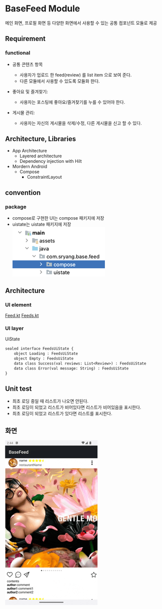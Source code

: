 # BaseFeed Module

메인 화면, 프로필 화면 등 다양한 화면에서 사용할 수 있는 공통 컴포넌트 모듈로 제공

## Requirement

### functional

- 공통 콘텐츠 항목
    - 사용자가 업로드 한 feed(review) 를 list item 으로 보여 준다.
    - 다른 모듈에서 사용할 수 있도록 모듈화 한다.

- 좋아요 및 즐겨찾기:
    - 사용자는 포스팅에 좋아요/즐겨찾기를 누를 수 있어야 한다.

- 게시물 관리:
    - 사용자는 자신의 게시물을 삭제/수정, 다른 게시물을 신고 할 수 있다.

## Architecture, Libraries

- App Architecture
    - Layered architecture
    - Dependency injection with Hilt
- Mordern Android
    - Compose
        - ConstraintLayout

## convention

### package

- compose로 구현한 UI는 compose 패키지에 저장
- uistate는 uistate 패키지에 저장
  <img src="./screenshot/package.png" alt="image" width="300" height="auto">

## Architecture

### UI element

[Feed.kt](./library/src/main/java/com/sarang/torang/compose/feed/Feed.kt)
[Feeds.kt](./library/src/main/java/com/sarang/torang/compose/feed/Feeds.kt)

### UI layer

UiState

```
sealed interface FeedsUiState {
    object Loading : FeedsUiState
    object Empty : FeedsUiState
    data class Success(val reviews: List<Review>) : FeedsUiState
    data class Error(val message: String) : FeedsUiState
}
```

## Unit test

- 최초 로딩 중일 때 리스트가 나오면 안된다.
- 최초 로딩이 되었고 리스트가 비어있다면 리스트가 비어있음을 표시한다.
- 최초 로딩이 되었고 리스트가 있다면 리스트를 표시한다.

## 화면

<img src="./screenshot/demonstrate.gif" alt="image" width="300" height="auto">